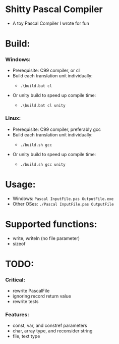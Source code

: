 # Shitty Pascal Compiler
- A toy Pascal Compiler I wrote for fun

# Build:
### Windows:
- Prerequisite: C99 compiler, or cl
- Build each translation unit individually:
    -     .\build.bat cl
- Or unity build to speed up compile time:
    -     .\build.bat cl unity
### Linux:
- Prerequisite: C99 compiler, preferably gcc
- Build each translation unit individually:
    -     ./build.sh gcc
- Or unity build to speed up compile time:
    -     ./build.sh gcc unity

# Usage:
- Windows: `Pascal InputFile.pas OutputFile.exe`
- Other OSes: `./Pascal InputFile.pas OutputFile`

# Supported functions:
- write, writeln (no file parameter)
- sizeof


# TODO:
### Critical:
- rewrite PascalFile
- ignoring record return value
- rewrite tests

### Features:
- const, var, and constref parameters
- char, array type, and reconsider string
- file, text type


